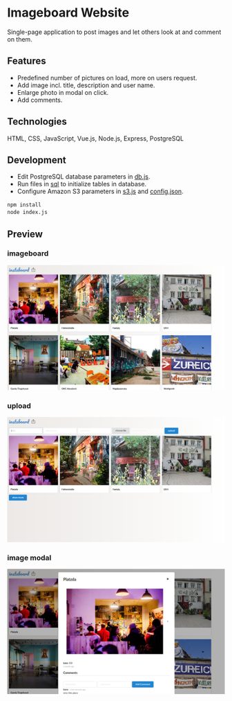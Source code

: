 # Imageboard Website

Single-page application to post images and let others look at and comment on them.

## Features
* Predefined number of pictures on load, more on users request.
* Add image incl. title, description and user name.
* Enlarge photo in modal on click.
* Add comments.

## Technologies
HTML, CSS, JavaScript, Vue.js, Node.js, Express, PostgreSQL

## Development
* Edit PostgreSQL database parameters in [db.js](db.js).
* Run files in [sql](sql) to initialize tables in database.
* Configure Amazon S3 parameters in [s3.js](s3.js) and [config.json](config.json).

``` sh
npm install
node index.js
```

## Preview

### imageboard
![board](screenshots/board.png)

### upload
![upload](screenshots/upload.png)

### image modal
![modal](screenshots/modal.png)